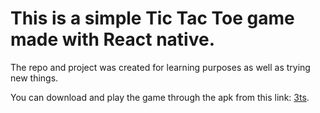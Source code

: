 # This is a simple Tic Tac Toe game made with React native.
The repo and project was created for learning purposes as well as trying new things.

You can download and play the game through the apk from this link:
[3ts](https://expo.dev/accounts/thodorishh-org/projects/3ts/builds/84fdd28a-2248-414b-9f42-88c3d203fcfa).
